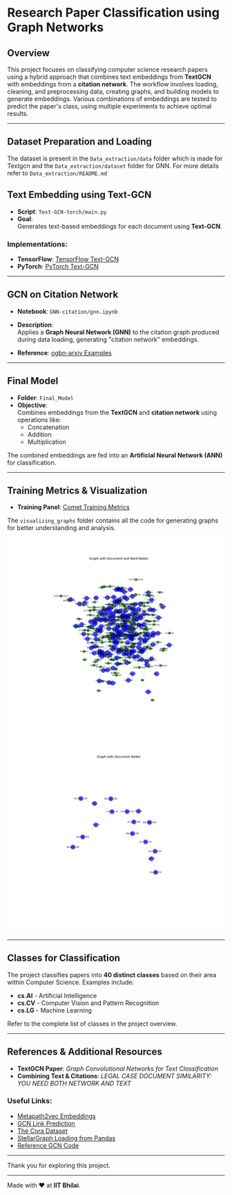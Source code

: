 # Research Paper Classification using Graph Networks

## Overview

This project focuses on classifying computer science research papers using a hybrid approach that combines text embeddings from **TextGCN** with embeddings from a **citation network**. The workflow involves loading, cleaning, and preprocessing data, creating graphs, and building models to generate embeddings. Various combinations of embeddings are tested to predict the paper's class, using multiple experiments to achieve optimal results.

---

## Dataset Preparation and Loading
The dataset is present in the `Data_extraction/data` folder which is made for Textgcn and the `Data_extraction/dataset` folder for GNN.
For more details refer to `Data_extraction/README.md`

## Text Embedding using Text-GCN

- **Script**: `Text-GCN-torch/main.py`  
- **Goal**:  
  Generates text-based embeddings for each document using **Text-GCN**.

### Implementations:

- **TensorFlow**: [TensorFlow Text-GCN](https://github.com/yao8839836/text_gcn)
- **PyTorch**: [PyTorch Text-GCN](https://github.com/codeKgu/Text-GCN)

---

## GCN on Citation Network

- **Notebook**: `GNN-citation/gnn.ipynb`  
- **Description**:  
  Applies a **Graph Neural Network (GNN)** to the citation graph produced during data loading, generating "citation network" embeddings.

- **Reference**: [ogbn-arxiv Examples](https://github.com/snap-stanford/ogb/tree/master/examples/nodeproppred/arxiv)

---

## Final Model

- **Folder**: `Final_Model`  
- **Objective**:  
  Combines embeddings from the **TextGCN** and **citation network** using operations like:
  - Concatenation
  - Addition
  - Multiplication

The combined embeddings are fed into an **Artificial Neural Network (ANN)** for classification.

---

## Training Metrics & Visualization

- **Training Panel**: [Comet Training Metrics](https://www.comet.com/kritiarora2003/textgcn/view/new/panels)

The `visualizing_graphs` folder contains all the code for generating graphs for better understanding and analysis. 

![Alt Text](./visualizing_graphs/1.jpeg)
![Alt Text](./visualizing_graphs/zoomed_2.jpeg)


---

## Classes for Classification

The project classifies papers into **40 distinct classes** based on their area within Computer Science. Examples include:

- **cs.AI** - Artificial Intelligence
- **cs.CV** - Computer Vision and Pattern Recognition
- **cs.LG** - Machine Learning  

Refer to the complete list of classes in the project overview.

---

## References & Additional Resources

- **TextGCN Paper**: *Graph Convolutional Networks for Text Classification*  
- **Combining Text & Citations**: *LEGAL CASE DOCUMENT SIMILARITY: YOU NEED BOTH NETWORK AND TEXT*  

### Useful Links:

- [Metapath2vec Embeddings](https://stellargraph.readthedocs.io/en/stable/demos/embeddings/metapath2vec-embeddings.html)
- [GCN Link Prediction](https://stellargraph.readthedocs.io/en/stable/demos/link-prediction/gcn-link-prediction.html)
- [The Cora Dataset](https://graphsandnetworks.com/the-cora-dataset/)
- [StellarGraph Loading from Pandas](https://stellargraph.readthedocs.io/en/stable/demos/basics/loading-pandas.html)
- [Reference GCN Code](https://colab.research.google.com/drive/1hXwVDXaZNORPKzLGCDuY-rFHdlj1G-ap?usp=sharing)

---

Thank you for exploring this project.

---

Made with ❤️ at **IIT Bhilai**.

